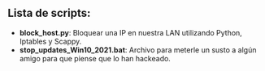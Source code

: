 ## Lista de scripts:

* <b>block_host.py</b>: Bloquear una IP en nuestra LAN utilizando Python, Iptables y Scappy.
* <b>stop_updates_Win10_2021.bat</b>: Archivo para meterle un susto a algún amigo para que piense que lo han hackeado.
